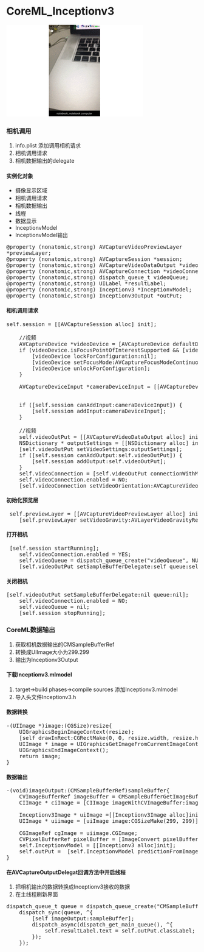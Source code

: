 # CoreML_Inceptionv3

![Inceptionv3](GIF/Inceptionv3.gif)

### 相机调用
1. info.plist 添加调用相机请求
2. 相机调用请求
3. 相机数据输出的delegate

#### 实例化对象
* 摄像显示区域
* 相机调用请求
* 相机数据输出
* 线程
* 数据显示
* InceptionvModel
* InceptionvModel输出

<pre>
@property (nonatomic,strong) AVCaptureVideoPreviewLayer
*previewLayer; 
@property (nonatomic,strong) AVCaptureSession *session;
@property (nonatomic,strong) AVCaptureVideoDataOutput *videoOutPut;
@property (nonatomic,strong) AVCaptureConnection *videoConnection;
@property (nonatomic,strong) dispatch_queue_t videoQueue;
@property (nonatomic,strong) UILabel *resultLabel;
@property (nonatomic,strong) Inceptionv3 *InceptionvModel;
@property (nonatomic,strong) Inceptionv3Output *outPut;
</pre>

#### 相机调用请求
<pre>
self.session = [[AVCaptureSession alloc] init];
    
    //视频
    AVCaptureDevice *videoDevice = [AVCaptureDevice defaultDeviceWithMediaType:AVMediaTypeVideo];
    if (videoDevice.isFocusPointOfInterestSupported && [videoDevice isFocusModeSupported:AVCaptureFocusModeContinuousAutoFocus]) {
        [videoDevice lockForConfiguration:nil];
        [videoDevice setFocusMode:AVCaptureFocusModeContinuousAutoFocus];
        [videoDevice unlockForConfiguration];
    }
    
    AVCaptureDeviceInput *cameraDeviceInput = [[AVCaptureDeviceInput alloc] initWithDevice:videoDevice error:nil];
    
    
    if ([self.session canAddInput:cameraDeviceInput]) {
        [self.session addInput:cameraDeviceInput];
    }
    
    //视频
    self.videoOutPut = [[AVCaptureVideoDataOutput alloc] init];
    NSDictionary * outputSettings = [[NSDictionary alloc] initWithObjectsAndKeys:[NSNumber numberWithInt:kCVPixelFormatType_32BGRA],(id)kCVPixelBufferPixelFormatTypeKey, nil];
    [self.videoOutPut setVideoSettings:outputSettings];
    if ([self.session canAddOutput:self.videoOutPut]) {
        [self.session addOutput:self.videoOutPut];
    }
    self.videoConnection = [self.videoOutPut connectionWithMediaType:AVMediaTypeVideo];
    self.videoConnection.enabled = NO;
    [self.videoConnection setVideoOrientation:AVCaptureVideoOrientationPortrait];
</pre>

#### 初始化预览层
<pre>
 self.previewLayer = [[AVCaptureVideoPreviewLayer alloc] initWithSession:self.session];
    [self.previewLayer setVideoGravity:AVLayerVideoGravityResizeAspectFill];
</pre>

#### 打开相机
<pre>
 [self.session startRunning];
    self.videoConnection.enabled = YES;
    self.videoQueue = dispatch_queue_create("videoQueue", NULL);
    [self.videoOutPut setSampleBufferDelegate:self queue:self.videoQueue];
</pre>

#### 关闭相机
<pre>
[self.videoOutPut setSampleBufferDelegate:nil queue:nil];
    self.videoConnection.enabled = NO;
    self.videoQueue = nil;
    [self.session stopRunning];
</pre>

### CoreML数据输出
1. 获取相机数据输出的CMSampleBufferRef
2. 转换成UIImage大小为299.299
3. 输出为Inceptionv3Output

#### 下载Inceptionv3.mlmodel
1. target->build phases->compile sources 添加Inceptionv3.mlmodel
2. 导入头文件Inceptionv3.h

#### 数据转换
<pre>
-(UIImage *)image:(CGSize)resize{
    UIGraphicsBeginImageContext(resize);
    [self drawInRect:CGRectMake(0, 0, resize.width, resize.height)];
    UIImage * image = UIGraphicsGetImageFromCurrentImageContext();
    UIGraphicsEndImageContext();
    return image;
}
</pre>

#### 数据输出
<pre>
-(void)imageOutput:(CMSampleBufferRef)sampleBuffer{    
    CVImageBufferRef imageBuffer = CMSampleBufferGetImageBuffer(sampleBuffer);
    CIImage * ciImage = [CIImage imageWithCVImageBuffer:imageBuffer];
    
    Inceptionv3Image * uiImage =[[Inceptionv3Image alloc]initWithCIImage:ciImage];
    UIImage * uiimage = [uiImage image:CGSizeMake(299, 299)];
    
    CGImageRef cgImage = uiimage.CGImage;
    CVPixelBufferRef pixelBuffer = [ImageConvert pixelBufferFromImage:cgImage];
    self.InceptionvModel = [[Inceptionv3 alloc]init];
    self.outPut =  [self.InceptionvModel predictionFromImage:pixelBuffer error:nil];
}
</pre>

#### 在AVCaptureOutputDelegat回调方法中开启线程
1. 把相机输出的数据转换成Inceptionv3接收的数据
2. 在主线程刷新界面

<pre>
dispatch_queue_t queue = dispatch_queue_create("CMSampleBufferRef", NULL);
    dispatch_sync(queue, ^{
        [self imageOutput:sampleBuffer];
        dispatch_async(dispatch_get_main_queue(), ^{
            self.resultLabel.text = self.outPut.classLabel;
        });
    });
</pre>
